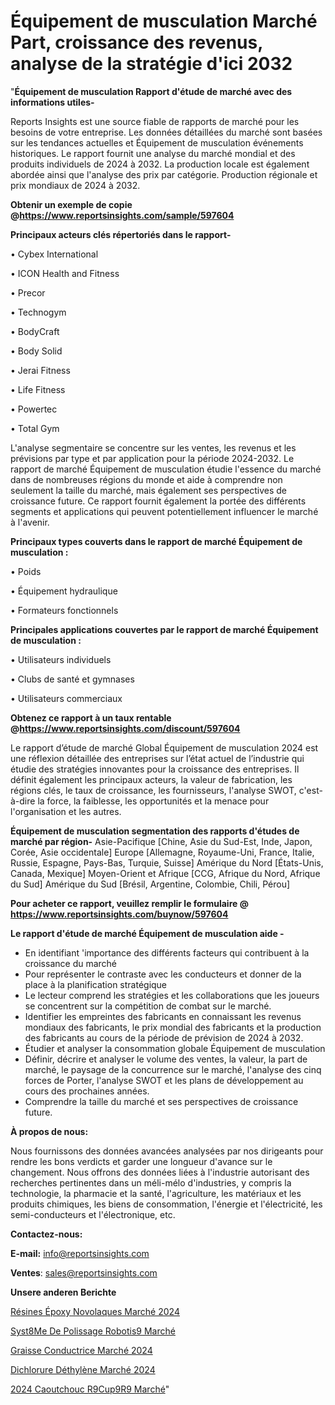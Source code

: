 # Équipement de musculation Marché Part, croissance des revenus, analyse de la stratégie d'ici 2032

"<strong>Équipement de musculation Rapport d'étude de marché avec des informations utiles-</strong>

Reports Insights est une source fiable de rapports de marché pour les besoins de votre entreprise. Les données détaillées du marché sont basées sur les tendances actuelles et Équipement de musculation événements historiques. Le rapport fournit une analyse du marché mondial et des produits individuels de 2024 à 2032. La production locale est également abordée ainsi que l'analyse des prix par catégorie. Production régionale et prix mondiaux de 2024 à 2032.

<strong><b>Obtenir un exemple de copie @</b></strong><a href=https://www.reportsinsights.com/sample/597604><strong><b>https://www.reportsinsights.com/sample/597604</b></strong></a>

<b>Principaux acteurs clés répertoriés dans le rapport-</b>

<b> </b>• Cybex International

• ICON Health and Fitness

• Precor

• Technogym

• BodyCraft

• Body Solid

• Jerai Fitness

• Life Fitness

• Powertec

• Total Gym

L'analyse segmentaire se concentre sur les ventes, les revenus et les prévisions par type et par application pour la période 2024-2032. Le rapport de marché Équipement de musculation étudie l'essence du marché dans de nombreuses régions du monde et aide à comprendre non seulement la taille du marché, mais également ses perspectives de croissance future. Ce rapport fournit également la portée des différents segments et applications qui peuvent potentiellement influencer le marché à l'avenir.

<strong>Principaux types couverts dans le rapport de marché Équipement de musculation :</strong>

• Poids

• Équipement hydraulique

• Formateurs fonctionnels

<strong>Principales applications couvertes par le rapport de marché Équipement de musculation :</strong>

• Utilisateurs individuels

• Clubs de santé et gymnases

• Utilisateurs commerciaux

<strong><b>Obtenez ce rapport à un taux rentable @</b></strong><a href=https://www.reportsinsights.com/discount/597604><strong><b>https://www.reportsinsights.com/discount/597604</b></strong></a>

Le rapport d’étude de marché Global Équipement de musculation 2024 est une réflexion détaillée des entreprises sur l’état actuel de l’industrie qui étudie des stratégies innovantes pour la croissance des entreprises. Il définit également les principaux acteurs, la valeur de fabrication, les régions clés, le taux de croissance, les fournisseurs, l'analyse SWOT, c'est-à-dire la force, la faiblesse, les opportunités et la menace pour l'organisation et les autres.

<strong>Équipement de musculation segmentation des rapports d'études de marché par région-</strong>
Asie-Pacifique [Chine, Asie du Sud-Est, Inde, Japon, Corée, Asie occidentale]
Europe [Allemagne, Royaume-Uni, France, Italie, Russie, Espagne, Pays-Bas, Turquie, Suisse]
Amérique du Nord [États-Unis, Canada, Mexique]
Moyen-Orient et Afrique [CCG, Afrique du Nord, Afrique du Sud]
Amérique du Sud [Brésil, Argentine, Colombie, Chili, Pérou]

<strong>Pour acheter ce rapport, veuillez remplir le formulaire @   <a href=https://www.reportsinsights.com/buynow/597604>https://www.reportsinsights.com/buynow/597604</a></strong>

<strong>Le rapport d'étude de marché Équipement de musculation aide -</strong>
<ul>
  <li>En identifiant 'importance des différents facteurs qui contribuent à la croissance du marché</li>
  <li>Pour représenter le contraste avec les conducteurs et donner de la place à la planification stratégique</li>
  <li>Le lecteur comprend les stratégies et les collaborations que les joueurs se concentrent sur la compétition de combat sur le marché.</li>
  <li>Identifier les empreintes des fabricants en connaissant les revenus mondiaux des fabricants, le prix mondial des fabricants et la production des fabricants au cours de la période de prévision de 2024 à 2032.</li>
  <li>Étudier et analyser la consommation globale Équipement de musculation</li>
  <li>Définir, décrire et analyser le volume des ventes, la valeur, la part de marché, le paysage de la concurrence sur le marché, l'analyse des cinq forces de Porter, l'analyse SWOT et les plans de développement au cours des prochaines années.</li>
  <li>Comprendre la taille du marché et ses perspectives de croissance future.</li>
</ul>
<strong>À propos de nous:</strong>

Nous fournissons des données avancées analysées par nos dirigeants pour rendre les bons verdicts et garder une longueur d'avance sur le changement. Nous offrons des données liées à l'industrie autorisant des recherches pertinentes dans un méli-mélo d'industries, y compris la technologie, la pharmacie et la santé, l'agriculture, les matériaux et les produits chimiques, les biens de consommation, l'énergie et l'électricité, les semi-conducteurs et l'électronique, etc.

<strong>Contactez-nous:</strong>

<strong>E-mail:</strong> <a href=mailto:info@reportsinsights.com>info@reportsinsights.com</a>

<strong>Ventes</strong>: <a href=mailto:sales@reportsinsights.com>sales@reportsinsights.com</a>

<strong>Unsere anderen Berichte</strong>

<a href=https://www.linkedin.com/pulse/résines-époxy-novolaques-marché-rapport-2032-vue-w57sc/>Résines Époxy Novolaques Marché 2024</a>

<a href=https://www.linkedin.com/pulse/syst%C3%A8me-de-polissage-robotis%C3%A9-march%C3%A9-2024-2032-agizc/>Syst8Me De Polissage Robotis9 Marché</a>

<a href=https://www.linkedin.com/pulse/graisse-conductrice-marché-progrès-technologiques-rtl2c/>Graisse Conductrice Marché 2024</a>

<a href=https://www.linkedin.com/pulse/dichlorure-déthylène-marché-aperçus-dune-esapc/>Dichlorure Déthylène Marché 2024</a>

<a href=https://www.linkedin.com/pulse/2024-caoutchouc-r%C3%A9cup%C3%A9r%C3%A9-march%C3%A9-rapport-sc%C3%A9nario-famfc/>2024 Caoutchouc R9Cup9R9 Marché</a>"

